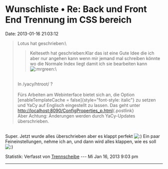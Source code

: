 Wunschliste • Re: Back und Front End Trennung im CSS bereich
============================================================

Date: 2013-01-16 21:03:12

> <div>
>
> Lotus hat geschrieben:\
>
> > <div>
> >
> > Kelteseth hat geschrieben:Klar das ist eine Gute Idee die ich aber
> > nur angehen kann wenn mir jemand mal schreiben könnte wo die Normale
> > Index liegt damit ich sie bearbeiten kann
> > ![:mrgreen:](http://forum.yacy-websuche.de/images/smilies/icon_mrgreen.gif "Mr. Green")\
> >
> > </div>
>
> \
> In /yacy/htroot/ ?\
> \
> Fürs Arbeiten am Webinterface bietet sich an, die Option
> [enableTemplateCache = false]{style="font-style: italic"} zu setzen
> und YaCy auf Englisch eingestellt zu lassen. Das geht unter
> [http://localhost:8090/ConfigProperties\_p.html](http://sexarbeiterinnen.blogspot.com/){.postlink}\
> Aber Achtung: Änderungen werden durch YaCy-Updates überschrieben.
>
> </div>

\
Super. Jetzt wurde alles überschrieben aber es klappt perfekt
![:)](http://forum.yacy-websuche.de/images/smilies/icon_e_smile.gif "Smile")
Ein paar Feineinstellungen, nehme ich an, und dann wird alles klappen,
wie es soll
![:)](http://forum.yacy-websuche.de/images/smilies/icon_e_smile.gif "Smile")

Statistik: Verfasst von
[Trennscheibe](http://forum.yacy-websuche.de/memberlist.php?mode=viewprofile&u=8869)
--- Mi Jan 16, 2013 9:03 pm

------------------------------------------------------------------------

